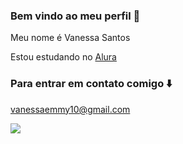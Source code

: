 ### Bem vindo ao meu perfil 💙

Meu nome é Vanessa Santos

Estou estudando no [Alura](https://www.alura.com.br)
### Para entrar em contato comigo ⬇️
vanessaemmy10@gmail.com

![](https://media1.tenor.com/m/Y-PSZpGwxdAAAAAC/hmm-sus.gif)
